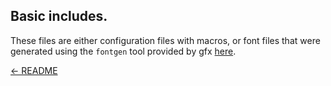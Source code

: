 ## Basic includes.

These files are either configuration files with macros, or font files that were
generated using the `fontgen` tool provided by gfx [here][fontgen].


[← README](../README.md)

[fontgen]: https://github.com/codewitch-honey-crisis/gfx/blob/master/tools/fontgen.cpp
